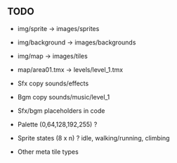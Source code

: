 ## TODO


* img/sprite -> images/sprites
* img/background -> images/backgrounds
* img/map -> images/tiles
* map/area01.tmx -> levels/level_1.tmx

* Sfx copy sounds/effects
* Bgm copy sounds/music/level_1

* Sfx/bgm placeholders in code

* Palette (0,64,128,192,255) ?

* Sprite states (8 x n) ? idle, walking/running, climbing

* Other meta tile types
